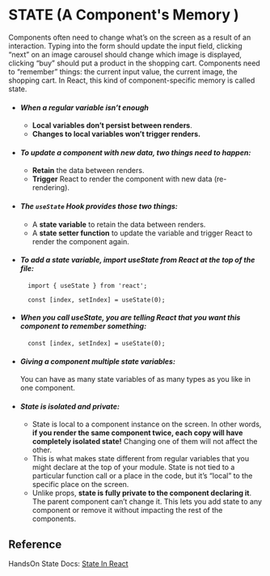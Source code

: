 # STATE (A Component's Memory )

Components often need to change what’s on the screen as a result of an interaction. Typing into the form should update the input field, clicking “next” on an image carousel should change which image is displayed, clicking “buy” should put a product in the shopping cart. Components need to “remember” things: the current input value, the current image, the shopping cart. In React, this kind of component-specific memory is called state.

- #### *When a regular variable isn’t enough*
  - **Local variables don’t persist between renders**. 
  - **Changes to local variables won’t trigger renders.**
- #### *To update a component with new data, two things need to happen:*
  - **Retain** the data between renders.
  - **Trigger** React to render the component with new data (re-rendering).    
- #### *The `useState` Hook provides those two things:*
    - A **state variable** to retain the data between renders.
    - A **state setter function** to update the variable and trigger React to render the component again.

- ####  *To add a state variable, import useState from React at the top of the file:*
        import { useState } from 'react';

        const [index, setIndex] = useState(0);
- #### *When you call useState, you are telling React that you want this component to remember something:*
        const [index, setIndex] = useState(0);
- #### *Giving a component multiple state variables:*  
     You can have as many state variables of as many types as you like in one component.    
- #### *State is isolated and private:*
  - State is local to a component instance on the screen. In other words, **if you render the same component twice, each copy will have completely isolated state!** Changing one of them will not affect the other. 
  - This is what makes state different from regular variables that you might declare at the top of your module. State is not tied to a particular function call or a place in the code, but it’s “local” to the specific place on the screen.
  - Unlike props, **state is fully private to the component declaring it**. The parent component can’t change it. This lets you add state to any component or remove it without impacting the rest of the components.

## Reference 
HandsOn State Docs:  [State In React](https://react.dev/learn/state-a-components-memory)






   